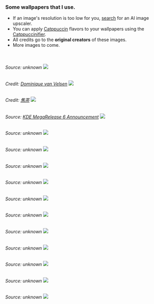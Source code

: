 ### Some wallpapers that I use.

- If an image's resolution is too low for you, [search](https://www.google.com/search?q=ai+image+upscale+free) for an AI image upscaler.
- You can apply [Catppuccin](https://github.com/catppuccin/catppuccin) flavors to your wallpapers using the [Catppuccinifier](https://github.com/lighttigerXIV/catppuccinifier).
- All credits go to the **original creators** of these images.
- More images to come.

<br>

###### Source: unknown ![](./images/Above-The-Clouds-Wallpaper.jpg)

###### Credit: [Dominique van Velsen][Dominique van Velsen] ![](./images/macchiato-hald8-cyberpunkish.png)

###### Credit: [焦茶][焦茶] ![](images/macchiato-h8_anime-girl-in-balcony-cityscape-sea-and-sunset.jpg)

###### Source: [KDE MegaRelease 6 Announcement](https://kde.org/announcements/megarelease/6/) ![](images/mocha-hald16-dark.png)

###### Source: unknown ![](./images/aesthetic2.jpg)

###### Source: unknown ![](./images/astronaut.png)

###### Source: unknown ![](./images/cat-leaves.png)

###### Source: unknown ![](./images/catppuccin.jpg)

###### Source: unknown ![](./images/error.jpg)

###### Source: unknown ![](./images/executable_nord.png)

###### Source: unknown ![](./images/lantern.png)

###### Source: unknown ![](./images/mountain.png)

###### Source: unknown ![](./images/peakpx_23.jpg)

###### Source: unknown ![](./images/street-tn.png)

###### Source: unknown ![](./images/winter-wall2.png)

[Catppuccin Discord]: https://discord.com/servers/907385605422448742
[Dominique van Velsen]: https://www.deviantart.com/dominique-van-velsen
[焦茶]: https://twitter.com/BARD713
